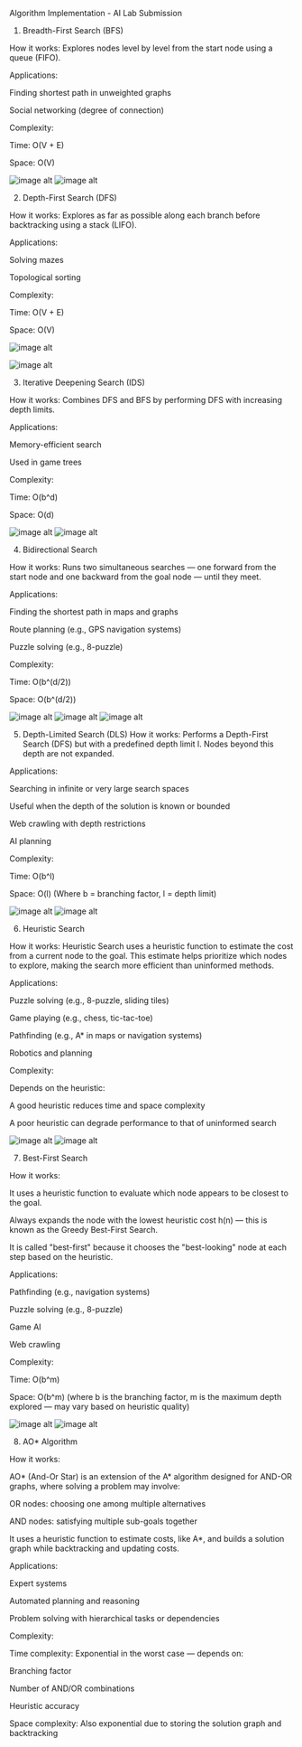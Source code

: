 Algorithm Implementation - AI Lab Submission
1. Breadth-First Search (BFS)
   
How it works: Explores nodes level by level from the start node using a queue (FIFO).

Applications:

Finding shortest path in unweighted graphs

Social networking (degree of connection)

Complexity:

Time: O(V + E)

Space: O(V)

![image alt](https://github.com/MirzaAnjuman/AI-Course/blob/960aeac2c333c6b4f39fb714d549912ecba7f6be/Algorithm%20Implementation/Screenshot_1.png)
![image alt](https://github.com/MirzaAnjuman/AI-Course/blob/14df34d50da91ea92bb1e1aba2fcd446d5f425bf/Algorithm%20Implementation/Screenshot_2.png)

 2. Depth-First Search (DFS)
    
How it works: Explores as far as possible along each branch before backtracking using a stack
 (LIFO).
 
 Applications:
 
 Solving mazes
 
 Topological sorting
 
 Complexity:
 
 Time: O(V + E)
 
 Space: O(V)

 ![image alt](https://github.com/MirzaAnjuman/AI-Course/blob/69802018b084940673b14a035e8953f065feee2c/Algorithm%20Implementation/Screenshot_4.png)
 
 ![image alt](https://github.com/MirzaAnjuman/AI-Course/blob/2d9520516f99ef4cc99447bc694c9ee74ef486ca/Algorithm%20Implementation/Screenshot_3.png)

3. Iterative Deepening Search (IDS)

How it works: Combines DFS and BFS by performing DFS with increasing depth limits.

Applications:
 
Memory-efficient search
 
Used in game trees
 
Complexity:
 
Time: O(b^d)
 
Space: O(d)

![image alt](https://github.com/MirzaAnjuman/AI-Course/blob/bccf5df220a0faca2b1768e96408940a576ccdcb/Algorithm%20Implementation/Screenshot_6.png)
![image alt](https://github.com/MirzaAnjuman/AI-Course/blob/bccf5df220a0faca2b1768e96408940a576ccdcb/Algorithm%20Implementation/Screenshot_5.png)

4. Bidirectional Search

How it works:
Runs two simultaneous searches — one forward from the start node and one backward from the goal node — until they meet.

Applications:

Finding the shortest path in maps and graphs

Route planning (e.g., GPS navigation systems)

Puzzle solving (e.g., 8-puzzle)

Complexity:

Time: O(b^(d/2))

Space: O(b^(d/2))

![image alt](https://github.com/MirzaAnjuman/AI-Course/blob/4f4d0e02095f430eedda7b8816e4a861403349d7/Algorithm%20Implementation/Screenshot_7.png)
![image alt](https://github.com/MirzaAnjuman/AI-Course/blob/4f4d0e02095f430eedda7b8816e4a861403349d7/Algorithm%20Implementation/Screenshot_8.png)
![image alt](https://github.com/MirzaAnjuman/AI-Course/blob/4f4d0e02095f430eedda7b8816e4a861403349d7/Algorithm%20Implementation/Screenshot_9.png)

5. Depth-Limited Search (DLS)
How it works:
Performs a Depth-First Search (DFS) but with a predefined depth limit l. Nodes beyond this depth are not expanded.

Applications:

Searching in infinite or very large search spaces

Useful when the depth of the solution is known or bounded

Web crawling with depth restrictions

AI planning

Complexity:

Time: O(b^l)

Space: O(l)
(Where b = branching factor, l = depth limit)

![image alt](https://github.com/MirzaAnjuman/AI-Course/blob/7421c218b82d34ef35f11b18b42096f32f66a36e/Algorithm%20Implementation/Screenshot_10.png)
![image alt](https://github.com/MirzaAnjuman/AI-Course/blob/7421c218b82d34ef35f11b18b42096f32f66a36e/Algorithm%20Implementation/Screenshot_11.png)

6. Heuristic Search
   
How it works:
Heuristic Search uses a heuristic function to estimate the cost from a current node to the goal. This estimate helps prioritize which nodes to explore, making the search more efficient than uninformed methods.

Applications:

Puzzle solving (e.g., 8-puzzle, sliding tiles)

Game playing (e.g., chess, tic-tac-toe)

Pathfinding (e.g., A* in maps or navigation systems)

Robotics and planning

Complexity:

Depends on the heuristic:

A good heuristic reduces time and space complexity

A poor heuristic can degrade performance to that of uninformed search

![image alt](https://github.com/MirzaAnjuman/AI-Course/blob/4a1efb426c46279ee51d279f572aee86190625d2/Algorithm%20Implementation/Screenshot_12.png)
![image alt](https://github.com/MirzaAnjuman/AI-Course/blob/4a1efb426c46279ee51d279f572aee86190625d2/Algorithm%20Implementation/Screenshot_13.png)

7. Best-First Search
   
How it works:

It uses a heuristic function to evaluate which node appears to be closest to the goal.

Always expands the node with the lowest heuristic cost h(n) — this is known as the Greedy Best-First Search.

It is called "best-first" because it chooses the "best-looking" node at each step based on the heuristic.

Applications:

Pathfinding (e.g., navigation systems)

Puzzle solving (e.g., 8-puzzle)

Game AI

Web crawling

Complexity:

Time: O(b^m)

Space: O(b^m)
(where b is the branching factor, m is the maximum depth explored — may vary based on heuristic quality)

![image alt](https://github.com/MirzaAnjuman/AI-Course/blob/c1655aefdadacd0b597cf7f8ad6c393aaebc6248/Algorithm%20Implementation/Screenshot_14.png)
![image alt](https://github.com/MirzaAnjuman/AI-Course/blob/c1655aefdadacd0b597cf7f8ad6c393aaebc6248/Algorithm%20Implementation/Screenshot_15.png)

8. AO* Algorithm
   
How it works:

AO* (And-Or Star) is an extension of the A* algorithm designed for AND-OR graphs, where solving a problem may involve:

OR nodes: choosing one among multiple alternatives

AND nodes: satisfying multiple sub-goals together

It uses a heuristic function to estimate costs, like A*, and builds a solution graph while backtracking and updating costs.

Applications:

Expert systems

Automated planning and reasoning

Problem solving with hierarchical tasks or dependencies

Complexity:

Time complexity: Exponential in the worst case — depends on:

Branching factor

Number of AND/OR combinations

Heuristic accuracy

Space complexity: Also exponential due to storing the solution graph and backtracking







